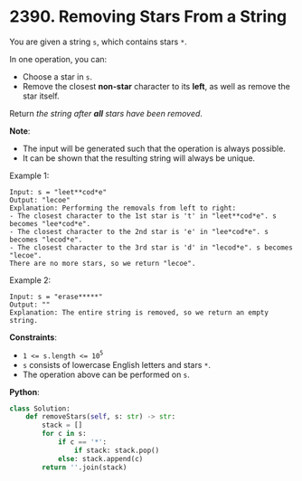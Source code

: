 # 2390. Removing Stars From a String

You are given a string `s`, which contains stars `*`.

In one operation, you can:

* Choose a star in `s`.
* Remove the closest __non-star__ character to its __left__, as well as remove the star itself.

Return _the string after __all__ stars have been removed_.

__Note__:
* The input will be generated such that the operation is always possible.
* It can be shown that the resulting string will always be unique.
 

Example 1:
```
Input: s = "leet**cod*e"
Output: "lecoe"
Explanation: Performing the removals from left to right:
- The closest character to the 1st star is 't' in "leet**cod*e". s becomes "lee*cod*e".
- The closest character to the 2nd star is 'e' in "lee*cod*e". s becomes "lecod*e".
- The closest character to the 3rd star is 'd' in "lecod*e". s becomes "lecoe".
There are no more stars, so we return "lecoe".
```
Example 2:
```
Input: s = "erase*****"
Output: ""
Explanation: The entire string is removed, so we return an empty string.
```

__Constraints__:
* `1 <= s.length <= 10`<sup>`5`</sup>
* `s` consists of lowercase English letters and stars `*`.
* The operation above can be performed on `s`.

__Python__:
```python
class Solution:
    def removeStars(self, s: str) -> str:
        stack = []
        for c in s:
            if c == '*':
                if stack: stack.pop()
            else: stack.append(c)
        return ''.join(stack)
```